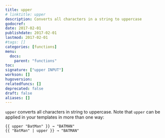 ```yaml
---
title: upper
# linktitle: upper
description: Converts all characters in a string to uppercase
godocref:
date: 2017-02-01
publishdate: 2017-02-01
lastmod: 2017-02-01
#tags: []
categories: [functions]
menu:
  docs:
    parent: "functions"
toc:
signature: ["upper INPUT"]
workson: []
hugoversion:
relatedfuncs: []
deprecated: false
draft: false
aliases: []
---
```


`upper` converts all characters in string to uppercase. Note that `upper` can be applied in your templates in more than one way:

```
{{ upper "BatMan" }} → "BATMAN"
{{ "BatMan" | upper }} → "BATMAN"
```

